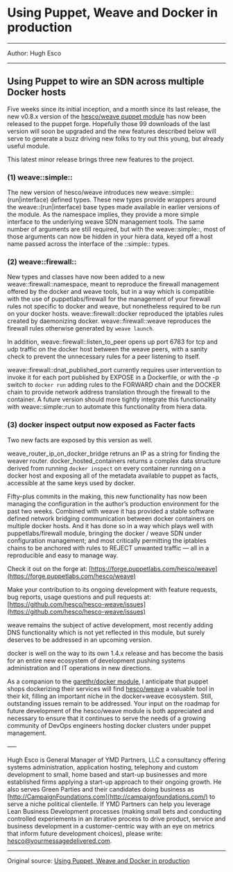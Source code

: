 # Using Puppet, Weave and Docker in production

---

Author: Hugh Esco

---

## Using Puppet to wire an SDN across multiple Docker hosts

Five weeks since its initial inception, and a month since its last release, the new v0.8.x version of the [hesco/weave puppet module](https://forge.puppetlabs.com/hesco/weave) has now been released to the puppet forge.  Hopefully those 99 downloads of the last version will soon be upgraded and the new features described below will serve to generate a buzz driving new folks to try out this young, but already useful module.

This latest minor release brings three new features to the project.

### (1) weave::simple::

The new version of hesco/weave introduces new weave::simple::(run|interface) defined types.  These new types provide wrappers around the weave::(run|interface) base types made available in earlier versions of the module.  As the namespace implies, they provide a more simple interface to the underlying weave SDN management tools.  The same number of arguments are still required, but with the weave::simple::<types>, most of those arguments can now be hidden in your hiera data, keyed off a host name passed across the interface of the ::simple:: types.

### (2) weave::firewall::

New types and classes have now been added to a new weave::firewall::namespace, meant to reproduce the firewall management offered by the docker and weave tools, but in a way which is compatible with the use of puppetlabs/firewall for the management of your firewall rules not specific to docker and weave, but nonetheless required to be run on your docker hosts.  weave::firewall::docker reproduced the iptables rules created by daemonizing docker.  weave::firewall::weave reproduces the firewall rules otherwise generated by `weave launch`.

In addition, weave::firewall::listen_to_peer opens up port 6783 for tcp and udp traffic on the docker host between the weave peers, with a sanity check to prevent  the unnecessary rules for a peer listening to itself.

weave::firewall::dnat_published_port currently requires user intervention to invoke it for each port published by EXPOSE in a Dockerfile, or with the -p switch to `docker run` adding rules to the FORWARD chain and the DOCKER chain to provide network address translation through the firewall to the container.  A future version should more tightly integrate this functionality with weave::simple::run to automate this functionality from hiera data.

### (3) docker inspect output now exposed as Facter facts

Two new facts are exposed by this version as well.

weave_router_ip_on_docker_bridge retruns an IP as a string for finding the weaver router.  docker_hosted_containers returns a complex data structure derived from running `docker inspect` on every container running on a docker host and exposing all of the metadata available to puppet as facts, accessible at the same keys used by docker.

Fifty-plus commits in the making, this new functionality has now been managing the configuration in the author’s production environment for the past two weeks.  Combined with weave it has provided  a stable software defined network bridging communication between docker containers on multiple docker hosts.  And it has done so in a way which plays well with puppetlabs/firewall module, bringing the docker / weave SDN under configuration management; and most critically permitting the iptables chains to be anchored with rules to REJECT unwanted traffic — all in a reproducible and easy to manage way.

Check it out on the forge at:
[https://forge.puppetlabs.com/hesco/weave](https://forge.puppetlabs.com/hesco/weave)

Make your contribution to its ongoing development with feature requests, bug reports, usage questions and pull requests at: [https://github.com/hesco/hesco-weave/issues](https://github.com/hesco/hesco-weave/issues)

weave remains the subject of active development, most recently adding DNS functionality which is not yet reflected in this module, but surely deserves to be addressed in an upcoming version.

docker is well on the way to its own 1.4.x release and has become the basis for an entire new ecosystem of development pushing systems administration and IT operations in new directions.

As a companion to the [garethr/docker module](https://forge.puppetlabs.com/garethr/docker), I anticipate that puppet shops dockerizing their services will find [hesco/weave](https://forge.puppetlabs.com/hesco/weave) a valuable tool in their kit, filling an important niche in the docker+weave ecosystem.  Still, outstanding issues remain to be addressed. Your input on the roadmap for future development of the hesco/weave module is both appreciated and necessary to ensure that it continues to serve the needs of a growing community of DevOps engineers hosting docker clusters under puppet management.

—–

Hugh Esco is General Manager of YMD Partners, LLC a consultancy offering systems administration, application hosting, telephony and custom development to small, home based and start-up businesses and more established firms applying a start-up approach to their ongoing growth.  He also serves Green Parties and their candidates doing business as [http://CampaignFoundations.com](http://campaignfoundations.com/) to serve a niche political clientelle.  If YMD Partners can help you leverage Lean Business Development processes (making small bets and conducting controlled experiements in an iterative process to drive product, service and business development in a customer-centric way with an eye on metrics that inform future development choices), please write: [hesco@yourmessagedelivered.com](mailto:hesco@yourmessagedelivered.com).

---

Original source: [Using Puppet, Weave and Docker in production](http://weaveblog.com/2014/11/24/using-puppet-weave-and-docker-in-production/)